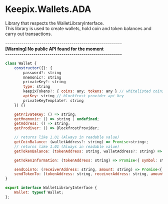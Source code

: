 # Keepix.Wallets.ADA

Library that respects the WalletLibraryInterface.  
This library is used to create wallets, hold coin and token balances and carry out transactions.

----------------------------------------------------------<br/>
<b>[Warning] No public API found for the moment</b> <br/>
----------------------------------------------------------<br/>

```js
class Wallet {
    constructor({}: {
        password?: string
        mnemonic?: string
        privateKey?: string
        type: string
        keepixTokens?: { coins: any; tokens: any } // whitelisted coins & tokens
        apiKey: string // blockfrost provider api key
        privateKeyTemplate?: string
    }) {}

    getPrivateKey: () => string;
    getMnemonic: () => string | undefined;
    getAddress: () => string;
    getProdiver: () => BlockfrostProvider;

    // returns like 1.01 (Always in readable value)
    getCoinBalance: (walletAddress?: string) => Promise<string>;
    // returns like 1.01 (Always in readable value)
    getTokenBalance: (tokenAddress: string, walletAddress?: string) => Promise<string>;

    getTokenInformation: (tokenAddress: string) => Promise<{ symbol: string, decimals: number, name: string } | undefined>;

    sendCoinTo: (receiverAddress: string, amount: string) => Promise<{ success: boolean, description: string }>;
    sendTokenTo: (tokenAddress: string, receiverAddress: string, amount: string) => Promise<{ success: boolean, description: string }>;
}

export interface WalletLibraryInterface {
    Wallet: typeof Wallet;
};
```
